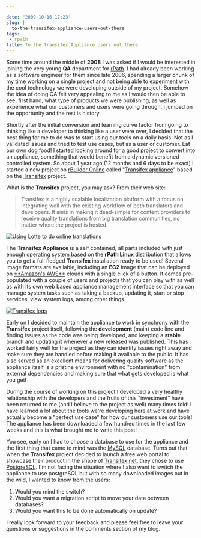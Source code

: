 ```yaml
---

date: "2009-10-16 17:23"
slug: |
  to-the-transifex-appliance-users-out-there
tags:
 - rpath
title: To the Transifex Appliance users out there
---
```


Some time around the middle of **2008** I was asked if I would be
interested in joining the very young **QA** department for
[rPath](http://www.rpath.com). I had already been working as a software
engineer for them since late 2006, spending a larger chunk of my time
working on a single project and not being able to experiment with the
cool technology we were developing outside of my project. Somehow the
idea of doing QA felt very appealing to me as I would then be able to
see, first hand, what type of products we were publishing, as well as
experience what our customers and users were going through. I jumped on
the opportunity and the rest is history.

Shortly after the initial conversion and learning curve factor from
going to thinking like a developer to thinking like a user were over, I
decided that the best thing for me to do was to start using our tools on
a daily basis. Not as I validated issues and tried to test use cases,
but as a user or customer. Eat our own dog food! I started looking
around for a good project to convert into an appliance, something that
would benefit from a dynamic versioned controlled system. So about 1
year ago (12 months and 6 days to be exact) I started a new project on
[rBuilder Online](https://www.rpath.org/) called "[Transifex
appliance](https://www.rpath.org/ui/#/appliances?id=https://www.rpath.org/api/products/transifex)\"
based on the [Transifex](http://www.transifex.org) project.

What is the **Transifex** project, you may ask? From their web site:

> Transifex is a highly scalable localization platform with a focus on
> integrating well with the existing workflow of both translators and
> developers. It aims in making it dead-simple for content providers to
> receive quality translations from big translation communities, no
> matter where the project is hosted.

[![Using Lotte to do online
translations](http://farm4.static.flickr.com/3514/3814640609_732eee28a4.jpg)](http://www.flickr.com/photos/ogmaciel/3814640609/)

The **Transifex Appliance** is a self contained, all parts included with
just enough operating system based on the **rPath Linux** distribution
that allows you to get a full fledged **Transifex** installation ready
to be used! Several image formats are available, including an **EC2**
image that can be deployed on [\*\*Amazon's
AWS\*\*](http://aws.amazon.com/) clouds with a single click of a button.
It comes pre-populated with a couple of users and projects that you can
play with as well as with its own web based appliance management
interface so that you can manage system tasks such as taking a backup,
updating it, start or stop services, view system logs, among other
things.

[![Transifex
logs](http://farm3.static.flickr.com/2563/3816586880_eb81c56bc3.jpg)](http://www.flickr.com/photos/ogmaciel/3816586880/)

Early on I decided to maintain the appliance to work in synchrony with
the **Transifex** project itself, following the **development** (main)
code line and finding issues as the code was being developed, and
keeping a **stable** branch and updating it whenever a new released was
published. This has worked fairly well for the project as they can
identify issues right away and make sure they are handled before making
it available to the public. It has also served as an excellent means for
delivering quality software as the appliance itself is a pristine
environment with no "contamination" from external dependencies and
making sure that what gets developed is what you get!

During the course of working on this project I developed a very healthy
relationship with the developers and the fruits of this "investment"
have been returned to me (and I believe to the project as well) many
times fold! I have learned a lot about the tools we're developing here
at work and have actually become a "perfect use case" for how our
customers use our tools! The appliance has been downloaded a few hundred
times in the last few weeks and this is what brought me to write this
post!

You see, early on I had to choose a database to use for the appliance
and the first thing that came to mind was the
[MySQL](http://www.mysql.com/) database. Turns out that when the
**Transifex** project decided to launch a free web portal to showcase
their product in the shape of [Transifex.net](http://transifex.net),
they chose to use [PostgreSQL](http://www.postgresql.org/). I'm not
facing the situation where I also want to switch the appliance to use
postgreSQL but with so many downloaded images out in the wild, I wanted
to know from the users:

1.  Would you mind the switch?
2.  Would you want a migration script to move your data between
    databases?
3.  Would you want this to be done automatically on update?

I really look forward to your feedback and please feel free to leave
your questions or suggestions in the comments section of my blog.
